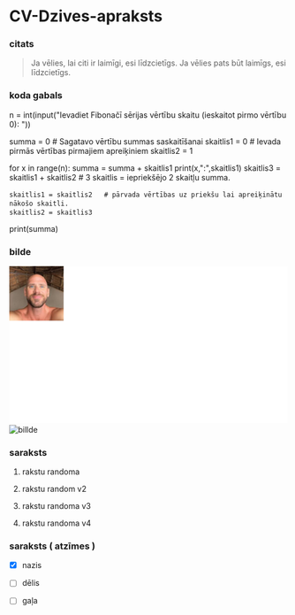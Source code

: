 # CV-Dzives-apraksts

### citats
>Ja vēlies, lai citi ir laimīgi, esi līdzcietīgs. Ja vēlies pats būt laimīgs, esi līdzcietīgs.
 
### koda gabals 
n = int(input("Ievadiet Fibonačī sērijas vērtību skaitu (ieskaitot pirmo vērtību 0): "))

summa = 0 # Sagatavo vērtību summas saskaitīšanai
skaitlis1 = 0   # Ievada pirmās vērtības pirmajiem apreiķiniem
skaitlis2 = 1

for x in range(n):
    summa = summa + skaitlis1
    print(x,":",skaitlis1)
    skaitlis3 = skaitlis1 + skaitlis2 # 3 skaitlis = iepriekšējo 2 skaitļu summa.

    skaitlis1 = skaitlis2   # pārvada vērtības uz priekšu lai apreiķinātu nākošo skaitli.
    skaitlis2 = skaitlis3

print(summa)
### bilde
![billde](bilde.png)
![billde](https://www.google.com/url?sa=i&url=https%3A%2F%2Fwww.discoverwildlife.com%2Fanimal-facts%2Fmammals%2Fthe-people-who-believe-orangutans-are-family%2F&psig=AOvVaw3Wcrqt5SOme1IiEFn90I__&ust=1612350823563000&source=images&cd=vfe&ved=0CAIQjRxqFwoTCOjU_IWJy-4CFQAAAAAdAAAAABAD)

### saraksts 
1. rakstu randoma 

2. rakstu random  v2

3. rakstu randoma v3 

4. rakstu randoma v4

### saraksts ( atzīmes )

- [x] nazis

- [ ] dēlis

- [ ] gaļa



